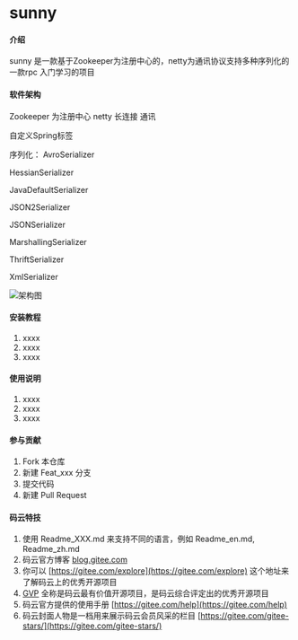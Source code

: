 # sunny

#### 介绍
sunny 是一款基于Zookeeper为注册中心的，netty为通讯协议支持多种序列化的一款rpc 入门学习的项目
#### 软件架构
Zookeeper 为注册中心
netty 长连接 通讯

自定义Spring标签

序列化：
AvroSerializer

HessianSerializer

JavaDefaultSerializer

JSON2Serializer

JSONSerializer

MarshallingSerializer

ThriftSerializer

XmlSerializer

![架构图](https://dd-uat.oss-cn-hangzhou.aliyuncs.com/EC1804161BCBGXDS/6b474324-7ad9-4ca7-9336-3937b5a16090.png?Expires=1571118563&OSSAccessKeyId=LTAIW3TdsFRisDtO&Signature=SkmCkKum32K9pvwj9GEALLan5tI%3D&x-oss-process=image%2Fcrop%2Cx_0%2Cy_0%2Cw_1057%2Ch_843%2Frotate%2C360%2Fauto-orient%2C1)

#### 安装教程

1. xxxx
2. xxxx
3. xxxx

#### 使用说明

1. xxxx
2. xxxx
3. xxxx

#### 参与贡献

1. Fork 本仓库
2. 新建 Feat_xxx 分支
3. 提交代码
4. 新建 Pull Request


#### 码云特技

1. 使用 Readme\_XXX.md 来支持不同的语言，例如 Readme\_en.md, Readme\_zh.md
2. 码云官方博客 [blog.gitee.com](https://blog.gitee.com)
3. 你可以 [https://gitee.com/explore](https://gitee.com/explore) 这个地址来了解码云上的优秀开源项目
4. [GVP](https://gitee.com/gvp) 全称是码云最有价值开源项目，是码云综合评定出的优秀开源项目
5. 码云官方提供的使用手册 [https://gitee.com/help](https://gitee.com/help)
6. 码云封面人物是一档用来展示码云会员风采的栏目 [https://gitee.com/gitee-stars/](https://gitee.com/gitee-stars/)